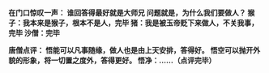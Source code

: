 **在门口惊叹一声：
谁回答得最好就是大师兄
问题就是，为什么我们要做人？
猴子：我本来是猴子，根本不是人，完毕
猪：我是被玉帝贬下来做人，不关我事，完毕
沙僧：完毕**

**唐僧点评：
悟能可以凡事随缘，做人也是由上天安排，答得好。
悟空可以抛开外貌的形象，将一切置之度外，答得更好。
悟净：……（点评完毕）**
